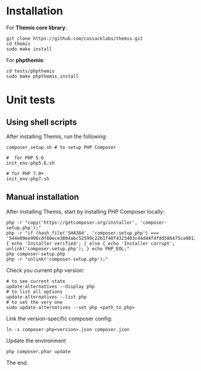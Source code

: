 # Installation

For **Themis core library**:    
```
git clone https://github.com/cossacklabs/themis.git
cd themis
sudo make install
```


For **phpthemis**:

```
cd tests/phpthemis
sudo make phpthemis_install
```

# Unit tests

## Using shell scripts
After installing Themis, run the following:
```
composer_setup.sh # to setup PHP Composer

#  for PHP 5.6
init_env-php5.6.sh

# for PHP 7.0+
init_env-php7.sh

```

## Manual installation

After installing Themis, start by installing PHP Composer locally:

```console
php -r "copy('https://getcomposer.org/installer', 'composer-setup.php');"
php -r "if (hash_file('SHA384', 'composer-setup.php') === '544e09ee996cdf60ece3804abc52599c22b1f40f4323403c44d44fdfdd586475ca9813a858088ffbc1f233e9b180f061') { echo 'Installer verified'; } else { echo 'Installer corrupt'; unlink('composer-setup.php'); } echo PHP_EOL;"
php composer-setup.php
php -r "unlink('composer-setup.php');"

```

Check you current php version:
```console
# to see current state
update-alternatives --display php
# to list all options
update-alternatives --list php
# to set the very one
sudo update-alternatives --set php <path_to_php>
```

Link the version-specific composer config:
```console
ln -s composer-php<version>.json composer.json
```

Update the environment
```console
php composer.phar update
```

The end.
